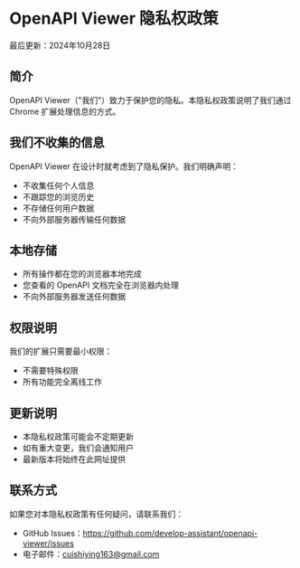 # OpenAPI Viewer 隐私权政策

最后更新：2024年10月28日

## 简介
OpenAPI Viewer（"我们"）致力于保护您的隐私。本隐私权政策说明了我们通过 Chrome 扩展处理信息的方式。

## 我们不收集的信息
OpenAPI Viewer 在设计时就考虑到了隐私保护。我们明确声明：
- 不收集任何个人信息
- 不跟踪您的浏览历史
- 不存储任何用户数据
- 不向外部服务器传输任何数据

## 本地存储
- 所有操作都在您的浏览器本地完成
- 您查看的 OpenAPI 文档完全在浏览器内处理
- 不向外部服务器发送任何数据

## 权限说明
我们的扩展只需要最小权限：
- 不需要特殊权限
- 所有功能完全离线工作

## 更新说明
- 本隐私权政策可能会不定期更新
- 如有重大变更，我们会通知用户
- 最新版本将始终在此网址提供

## 联系方式
如果您对本隐私权政策有任何疑问，请联系我们：
- GitHub Issues：https://github.com/develop-assistant/openapi-viewer/issues
- 电子邮件：cuishiying163@gmail.com

